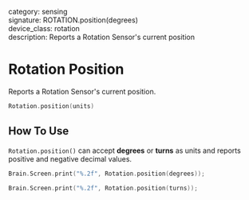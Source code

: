 category: sensing  
signature: ROTATION.position(degrees)  
device_class: rotation  
description: Reports a Rotation Sensor's current position  

# Rotation Position

Reports a Rotation Sensor's current position.

```cpp
Rotation.position(units)
```

## How To Use

`Rotation.position()` can accept **degrees** or **turns** as units and reports positive and negative decimal values.

```cpp
Brain.Screen.print("%.2f", Rotation.position(degrees));
```

```cpp
Brain.Screen.print("%.2f", Rotation.position(turns));
```

<advanced>
</advanced>

